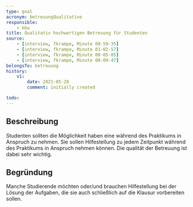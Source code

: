 ```yaml
---
type: goal
acronym: betreuungQualitative
responsible: 
    - hbu
title: Qualitativ hochwertigen Betreuung für Studenten
source: 
    - [interview, fkrampe, Minute 00-59-35]
    - [interview, fkrampe, Minute 01-02-57]
    - [interview, fkrampe, Minute 00-05-05]
    - [interview, fkrampe, Minute 00-09-47]
belongsTo: betreuung
history:
    v1:
        date: 2021-05-28
        comment: initially created

todo: 
---
```


## Beschreibung

Studenten sollten die Möglichkeit haben eine  während des Praktikums in Anspruch zu nehmen. Sie sollen Hilfestellung
zu jedem Zeitpunkt während des Praktikums in Anspruch nehmen können. Die qualität der Betreuung ist dabei sehr wichtig.

## Begründung

Manche Studierende möchten oder/und brauchen Hilfestellung bei der Lösung der Aufgaben, die sie auch schließlich auf die Klausur vorbereiten sollen.
